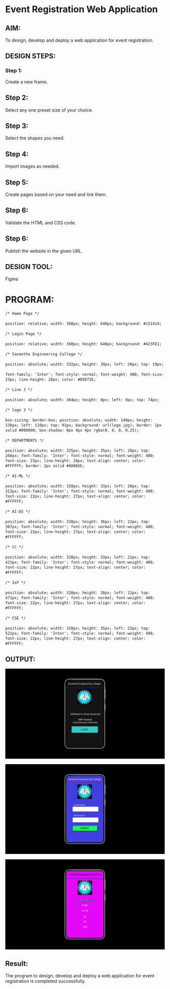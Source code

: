 # Event Registration Web Application

## AIM:
To design, develop and deploy a web application for event registration.

## DESIGN STEPS:

### Step 1:
Create a new frame.

## Step 2:
Select any one preset size of your choice.

## Step 3:
Select the shapes you need.

## Step 4:
Import images as needed.

## Step 5:
Create pages based on your need and link them.

## Step 6:
Validate the HTML and CSS code.

## Step 6:
Publish the website in the given URL.

## DESIGN TOOL:
Figma

# PROGRAM:
```
/* Home Page */

position: relative; width: 360px; height: 640px; background: #151414;

/* Login Page */

position: relative; width: 360px; height: 640px; background: #423FE1;

/* Saveetha Engineering College */

position: absolute; width: 332px; height: 39px; left: 20px; top: 19px;

font-family: 'Inter'; font-style: normal; font-weight: 400; font-size: 23px; line-height: 28px; color: #05073E;

/* Line 3 */

position: absolute; width: 364px; height: 0px; left: 0px; top: 74px;

/* logo 3 */

box-sizing: border-box; position: absolute; width: 140px; height: 136px; left: 110px; top: 91px; background: url(logo.jpg); border: 1px solid #000000; box-shadow: 0px 4px 4px rgba(0, 0, 0, 0.25);

/* DEPARTMENTS */

position: absolute; width: 325px; height: 35px; left: 20px; top: 268px; font-family: 'Inter'; font-style: normal; font-weight: 400; font-size: 23px; line-height: 28px; text-align: center; color: #FFFFFF; border: 2px solid #0A0E6E;

/* AI-ML */

position: absolute; width: 320px; height: 33px; left: 20px; top: 313px; font-family: 'Inter'; font-style: normal; font-weight: 400; font-size: 22px; line-height: 27px; text-align: center; color: #FFFFFF;

/* AI-DS */

position: absolute; width: 320px; height: 36px; left: 22px; top: 367px; font-family: 'Inter'; font-style: normal; font-weight: 400; font-size: 22px; line-height: 27px; text-align: center; color: #FFFFFF;

/* CC */

position: absolute; width: 320px; height: 33px; left: 22px; top: 423px; font-family: 'Inter'; font-style: normal; font-weight: 400; font-size: 22px; line-height: 27px; text-align: center; color: #FFFFFF;

/* IoT */

position: absolute; width: 320px; height: 38px; left: 22px; top: 471px; font-family: 'Inter'; font-style: normal; font-weight: 400; font-size: 22px; line-height: 27px; text-align: center; color: #FFFFFF;

/* CSE */

position: absolute; width: 320px; height: 35px; left: 23px; top: 521px; font-family: 'Inter'; font-style: normal; font-weight: 400; font-size: 22px; line-height: 27px; text-align: center; color: #FFFFFF;
```

## OUTPUT:
![output](./215153334-fb55759d-9115-4981-b390-72499fd49194.png)

![output](./215153439-0e58b962-db3f-4978-a225-03a5a7c4f38e.png)

![output](./215153492-b43125ab-e645-4bef-b0ee-6a6d6cdceaf9.png)

## Result:
The program to design, develop and deploy a web application for event registration is completed successfully.


